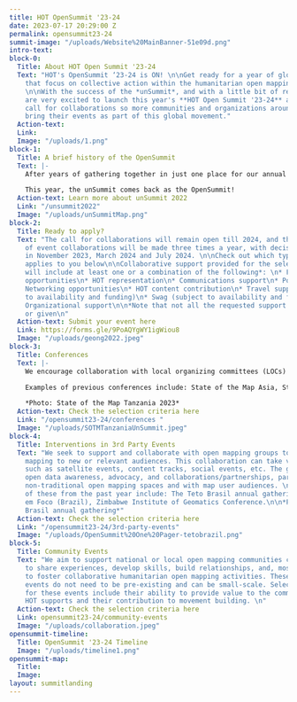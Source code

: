 ```yaml
---
title: HOT OpenSummit '23-24
date: 2023-07-17 20:29:00 Z
permalink: opensummit23-24
summit-image: "/uploads/Website%20MainBanner-51e09d.png"
intro-text: 
block-0:
  Title: About HOT Open Summit '23-24
  Text: "HOT's OpenSummit ‘23-24 is ON! \n\nGet ready for a year of global events
    that focus on collective action within the humanitarian open mapping community.
    \n\nWith the success of the *unSummit*, and with a little bit of rebranding, we
    are very excited to launch this year's **HOT Open Summit '23-24** and open our
    call for collaborations so more communities and organizations around the world
    bring their events as part of this global movement."
  Action-text: 
  Link: 
  Image: "/uploads/1.png"
block-1:
  Title: A brief history of the OpenSummit
  Text: |-
    After years of gathering together in just one place for our annual conference, in 2022 we launched the *HOT unSummit*, a decentralized, year-long program of 13 global, regional, and local conferences worldwide, where each community brought together its own perspectives on open mapping, OpenStreetMap, humanitarian response, and social impact.

    This year, the unSummit comes back as the OpenSummit!
  Action-text: Learn more about unSummit 2022
  Link: "/unsummit2022"
  Image: "/uploads/unSummitMap.png"
block-2:
  Title: Ready to apply?
  Text: "The call for collaborations will remain open till 2024, and the selection
    of event collaborations will be made three times a year, with decisions taken
    in November 2023, March 2024 and July 2024. \n\nCheck out which type of event
    applies to you below\n\nCollaborative support provided for the selected events
    will include at least one or a combination of the following*: \n* Finance/Sponsorship
    opportunities\n* HOT representation\n* Communications support\n* Post-event follow-up\n*
    Networking opportunities\n* HOT content contribution\n* Travel support (subject
    to availability and funding)\n* Swag (subject to availability and funding)\n*
    Organizational support\n\n*Note that not all the requested support may be available
    or given\n"
  Action-text: Submit your event here
  Link: https://forms.gle/9PoAQYgWY1igWiou8
  Image: "/uploads/geong2022.jpeg"
block-3:
  Title: Conferences
  Text: |-
    We encourage collaboration with local organizing committees (LOCs) for existing conferences that focus on open mapping or humanitarian/development work relevant to open mapping. These events should align closely with the criteria set for the HOT OpenSummit event collaborations. Priority will be given to conferences in HOT's priority countries.

    Examples of previous conferences include: State of the Map Asia, State of the Map Tanzania, and the Pacific Geospatial Conference.

    *Photo: State of the Map Tanzania 2023*
  Action-text: Check the selection criteria here
  Link: "/opensummit23-24/conferences "
  Image: "/uploads/SOTMTanzaniaUnSummit.jpeg"
block-4:
  Title: Interventions in 3rd Party Events
  Text: "We seek to support and collaborate with open mapping groups to bring open
    mapping to new or relevant audiences. This collaboration can take various forms,
    such as satellite events, content tracks, social events, etc. The goal is to promote
    open data awareness, advocacy, and collaborations/partnerships, particularly in
    non-traditional open mapping spaces and with map user audiences. \n\nExamples
    of these from the past year include: The Teto Brasil annual gathering,  Cidade
    em Foco (Brazil), Zimbabwe Institute of Geomatics Conference.\n\n*Photo: Teto
    Brasil annual gathering*"
  Action-text: Check the selection criteria here
  Link: "/opensummit23-24/3rd-party-events"
  Image: "/uploads/OpenSummit%20One%20Pager-tetobrazil.png"
block-5:
  Title: Community Events
  Text: "We aim to support national or local open mapping communities coming together
    to share experiences, develop skills, build relationships, and, most importantly,
    to foster collaborative humanitarian open mapping activities. These community
    events do not need to be pre-existing and can be small-scale. Selection criteria
    for these events include their ability to provide value to the communities that
    HOT supports and their contribution to movement building. \n"
  Action-text: Check the selection criteria here
  Link: opensummit23-24/community-events
  Image: "/uploads/collaboration.jpeg"
opensummit-timeline:
  Title: OpenSummit '23-24 Timeline
  Image: "/uploads/timeline1.png"
opensummit-map:
  Title: 
  Image: 
layout: summitlanding
---
```


